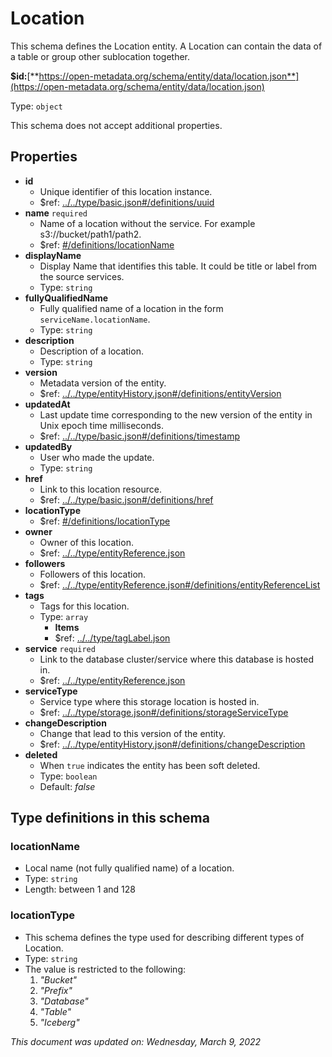 # Location

This schema defines the Location entity. A Location can contain the data of a table or group other sublocation together.

**$id:**[**https://open-metadata.org/schema/entity/data/location.json**](https://open-metadata.org/schema/entity/data/location.json)

Type: `object`

This schema does not accept additional properties.

## Properties

* **id**
  * Unique identifier of this location instance.
  * $ref: [../../type/basic.json#/definitions/uuid](../types/basic.md#uuid)
* **name** `required`
  * Name of a location without the service. For example s3://bucket/path1/path2.
  * $ref: [#/definitions/locationName](location.md#locationname)
* **displayName**
  * Display Name that identifies this table. It could be title or label from the source services.
  * Type: `string`
* **fullyQualifiedName**
  * Fully qualified name of a location in the form `serviceName.locationName`.
  * Type: `string`
* **description**
  * Description of a location.
  * Type: `string`
* **version**
  * Metadata version of the entity.
  * $ref: [../../type/entityHistory.json#/definitions/entityVersion](../types/entityhistory.md#entityversion)
* **updatedAt**
  * Last update time corresponding to the new version of the entity in Unix epoch time milliseconds.
  * $ref: [../../type/basic.json#/definitions/timestamp](../types/basic.md#timestamp)
* **updatedBy**
  * User who made the update.
  * Type: `string`
* **href**
  * Link to this location resource.
  * $ref: [../../type/basic.json#/definitions/href](../types/basic.md#href)
* **locationType**
  * $ref: [#/definitions/locationType](location.md#locationtype)
* **owner**
  * Owner of this location.
  * $ref: [../../type/entityReference.json](../types/entityreference.md)
* **followers**
  * Followers of this location.
  * $ref: [../../type/entityReference.json#/definitions/entityReferenceList](../types/entityreference.md#entityreferencelist)
* **tags**
  * Tags for this location.
  * Type: `array`
    * **Items**
    * $ref: [../../type/tagLabel.json](../types/taglabel.md)
* **service** `required`
  * Link to the database cluster/service where this database is hosted in.
  * $ref: [../../type/entityReference.json](../types/entityreference.md)
* **serviceType**
  * Service type where this storage location is hosted in.
  * $ref: [../../type/storage.json#/definitions/storageServiceType](../types/storage.md#storageservicetype)
* **changeDescription**
  * Change that lead to this version of the entity.
  * $ref: [../../type/entityHistory.json#/definitions/changeDescription](../types/entityhistory.md#changedescription)
* **deleted**
  * When `true` indicates the entity has been soft deleted.
  * Type: `boolean`
  * Default: _false_

## Type definitions in this schema

### locationName

* Local name (not fully qualified name) of a location.
* Type: `string`
* Length: between 1 and 128

### locationType

* This schema defines the type used for describing different types of Location.
* Type: `string`
* The value is restricted to the following:
  1. _"Bucket"_
  2. _"Prefix"_
  3. _"Database"_
  4. _"Table"_
  5. _"Iceberg"_

_This document was updated on: Wednesday, March 9, 2022_
